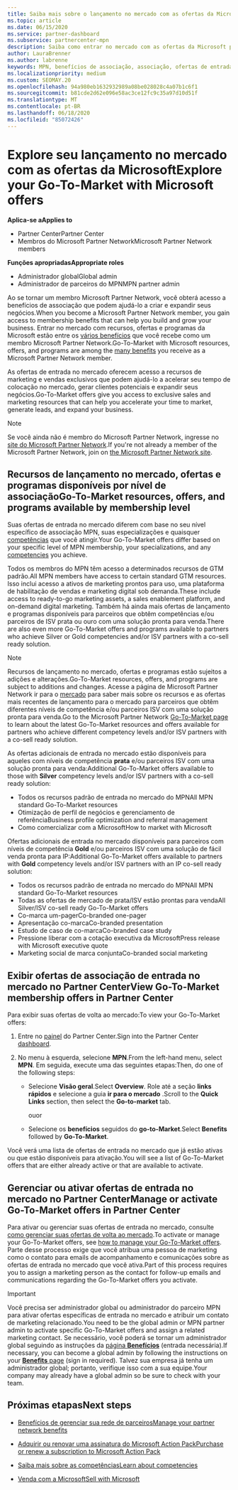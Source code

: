 ```yaml
---
title: Saiba mais sobre o lançamento no mercado com as ofertas da Microsoft
ms.topic: article
ms.date: 06/15/2020
ms.service: partner-dashboard
ms.subservice: partnercenter-mpn
description: Saiba como entrar no mercado com as ofertas da Microsoft pode ajudar a acelerar o tempo de colocação no mercado, gerar clientes potenciais e expandir seus negócios.
author: LauraBrenner
ms.author: labrenne
keywords: MPN, benefícios de associação, associação, ofertas de entrada no mercado, entrar no mercado com a Microsoft, ir para o mercado, associação Gold, associação Silver
ms.localizationpriority: medium
ms.custom: SEOMAY.20
ms.openlocfilehash: 94a980eb1632932989a08be028028c4a07b1c6f1
ms.sourcegitcommit: b81cde2d62e096e58ac3ce12fc9c35a97d10d51f
ms.translationtype: MT
ms.contentlocale: pt-BR
ms.lasthandoff: 06/18/2020
ms.locfileid: "85072426"
---
```

# <a name="explore-your-go-to-market-with-microsoft-offers"></a><span data-ttu-id="719d0-104">Explore seu lançamento no mercado com as ofertas da Microsoft</span><span class="sxs-lookup"><span data-stu-id="719d0-104">Explore your Go-To-Market with Microsoft offers</span></span>

<span data-ttu-id="719d0-105">**Aplica-se a**</span><span class="sxs-lookup"><span data-stu-id="719d0-105">**Applies to**</span></span>

- <span data-ttu-id="719d0-106">Partner Center</span><span class="sxs-lookup"><span data-stu-id="719d0-106">Partner Center</span></span>
- <span data-ttu-id="719d0-107">Membros do Microsoft Partner Network</span><span class="sxs-lookup"><span data-stu-id="719d0-107">Microsoft Partner Network members</span></span>

<span data-ttu-id="719d0-108">**Funções apropriadas**</span><span class="sxs-lookup"><span data-stu-id="719d0-108">**Appropriate roles**</span></span>

- <span data-ttu-id="719d0-109">Administrador global</span><span class="sxs-lookup"><span data-stu-id="719d0-109">Global admin</span></span>
- <span data-ttu-id="719d0-110">Administrador de parceiros do MPN</span><span class="sxs-lookup"><span data-stu-id="719d0-110">MPN partner admin</span></span>

<span data-ttu-id="719d0-111">Ao se tornar um membro Microsoft Partner Network, você obterá acesso a benefícios de associação que podem ajudá-lo a criar e expandir seus negócios.</span><span class="sxs-lookup"><span data-stu-id="719d0-111">When you become a Microsoft Partner Network member, you gain access to membership benefits that can help you build and grow your business.</span></span> <span data-ttu-id="719d0-112">Entrar no mercado com recursos, ofertas e programas da Microsoft estão entre os [vários benefícios](https://partner.microsoft.com/manage-your-partner-network-benefits) que você recebe como um membro Microsoft Partner Network.</span><span class="sxs-lookup"><span data-stu-id="719d0-112">Go-To-Market with Microsoft resources, offers, and programs are among the [many benefits](https://partner.microsoft.com/manage-your-partner-network-benefits) you receive as a Microsoft Partner Network member.</span></span>

<span data-ttu-id="719d0-113">As ofertas de entrada no mercado oferecem acesso a recursos de marketing e vendas exclusivos que podem ajudá-lo a acelerar seu tempo de colocação no mercado, gerar clientes potenciais e expandir seus negócios.</span><span class="sxs-lookup"><span data-stu-id="719d0-113">Go-To-Market offers give you access to exclusive sales and marketing resources that can help you accelerate your time to market, generate leads, and expand your business.</span></span>

>[!NOTE]
><span data-ttu-id="719d0-114">Se você ainda não é membro do Microsoft Partner Network, ingresse no [site do Microsoft Partner Network](https://partner.microsoft.com/membership).</span><span class="sxs-lookup"><span data-stu-id="719d0-114">If you're not already a member of the Microsoft Partner Network, join on [the Microsoft Partner Network site](https://partner.microsoft.com/membership).</span></span>

## <a name="go-to-market-resources-offers-and-programs-available-by-membership-level"></a><span data-ttu-id="719d0-115">Recursos de lançamento no mercado, ofertas e programas disponíveis por nível de associação</span><span class="sxs-lookup"><span data-stu-id="719d0-115">Go-To-Market resources, offers, and programs available by membership level</span></span>

<span data-ttu-id="719d0-116">Suas ofertas de entrada no mercado diferem com base no seu nível específico de associação MPN, suas especializações e quaisquer [competências](learn-about-competencies.md) que você atingir.</span><span class="sxs-lookup"><span data-stu-id="719d0-116">Your Go-To-Market offers differ based on your specific level of MPN membership, your specializations, and any [competencies](learn-about-competencies.md) you achieve.</span></span>

<span data-ttu-id="719d0-117">Todos os membros do MPN têm acesso a determinados recursos de GTM padrão.</span><span class="sxs-lookup"><span data-stu-id="719d0-117">All MPN members have access to certain standard GTM resources.</span></span> <span data-ttu-id="719d0-118">Isso inclui acesso a ativos de marketing prontos para uso, uma plataforma de habilitação de vendas e marketing digital sob demanda.</span><span class="sxs-lookup"><span data-stu-id="719d0-118">These include access to ready-to-go marketing assets, a sales enablement platform, and on-demand digital marketing.</span></span> <span data-ttu-id="719d0-119">Também há ainda mais ofertas de lançamento e programas disponíveis para parceiros que obtêm competências e/ou parceiros de ISV prata ou ouro com uma solução pronta para venda.</span><span class="sxs-lookup"><span data-stu-id="719d0-119">There are also even more Go-To-Market offers and programs available to partners who achieve Silver or Gold competencies and/or ISV partners with a co-sell ready solution.</span></span>

>[!NOTE]
><span data-ttu-id="719d0-120">Recursos de lançamento no mercado, ofertas e programas estão sujeitos a adições e alterações.</span><span class="sxs-lookup"><span data-stu-id="719d0-120">Go-To-Market resources, offers, and programs are subject to additions and changes.</span></span> <span data-ttu-id="719d0-121">Acesse a página de Microsoft Partner Network ir para o [mercado](https://partner.microsoft.com/membership/go-to-market) para saber mais sobre os recursos e as ofertas mais recentes de lançamento para o mercado para parceiros que obtêm diferentes níveis de competência e/ou parceiros ISV com uma solução pronta para venda.</span><span class="sxs-lookup"><span data-stu-id="719d0-121">Go to the Microsoft Partner Network [Go-To-Market page](https://partner.microsoft.com/membership/go-to-market) to learn about the latest Go-To-Market resources and offers available for partners who achieve different competency levels and/or ISV partners with a co-sell ready solution.</span></span>

<span data-ttu-id="719d0-122">As ofertas adicionais de entrada no mercado estão disponíveis para aqueles com níveis de competência **prata** e/ou parceiros ISV com uma solução pronta para venda:</span><span class="sxs-lookup"><span data-stu-id="719d0-122">Additional Go-To-Market offers available to those with **Silver** competency levels and/or ISV partners with a co-sell ready solution:</span></span>

- <span data-ttu-id="719d0-123">Todos os recursos padrão de entrada no mercado do MPN</span><span class="sxs-lookup"><span data-stu-id="719d0-123">All MPN standard Go-To-Market resources</span></span>
- <span data-ttu-id="719d0-124">Otimização de perfil de negócios e gerenciamento de referência</span><span class="sxs-lookup"><span data-stu-id="719d0-124">Business profile optimization and referral management</span></span>
- <span data-ttu-id="719d0-125">Como comercializar com a Microsoft</span><span class="sxs-lookup"><span data-stu-id="719d0-125">How to market with Microsoft</span></span>

<span data-ttu-id="719d0-126">Ofertas adicionais de entrada no mercado disponíveis para parceiros com níveis de competência **Gold** e/ou parceiros ISV com uma solução de fácil venda pronta para IP:</span><span class="sxs-lookup"><span data-stu-id="719d0-126">Additional Go-To-Market offers available to partners with **Gold** competency levels and/or ISV partners with an IP co-sell ready solution:</span></span>

- <span data-ttu-id="719d0-127">Todos os recursos padrão de entrada no mercado do MPN</span><span class="sxs-lookup"><span data-stu-id="719d0-127">All MPN standard Go-To-Market resources</span></span>
- <span data-ttu-id="719d0-128">Todas as ofertas de mercado de prata/ISV estão prontas para venda</span><span class="sxs-lookup"><span data-stu-id="719d0-128">All Silver/ISV co-sell ready Go-To-Market offers</span></span>
- <span data-ttu-id="719d0-129">Co-marca um-pager</span><span class="sxs-lookup"><span data-stu-id="719d0-129">Co-branded one-pager</span></span>
- <span data-ttu-id="719d0-130">Apresentação co-marca</span><span class="sxs-lookup"><span data-stu-id="719d0-130">Co-branded presentation</span></span>
- <span data-ttu-id="719d0-131">Estudo de caso de co-marca</span><span class="sxs-lookup"><span data-stu-id="719d0-131">Co-branded case study</span></span>
- <span data-ttu-id="719d0-132">Pressione liberar com a cotação executiva da Microsoft</span><span class="sxs-lookup"><span data-stu-id="719d0-132">Press release with Microsoft executive quote</span></span>
- <span data-ttu-id="719d0-133">Marketing social de marca conjunta</span><span class="sxs-lookup"><span data-stu-id="719d0-133">Co-branded social marketing</span></span>

## <a name="view-go-to-market-membership-offers-in-partner-center"></a><span data-ttu-id="719d0-134">Exibir ofertas de associação de entrada no mercado no Partner Center</span><span class="sxs-lookup"><span data-stu-id="719d0-134">View Go-To-Market membership offers in Partner Center</span></span>

<span data-ttu-id="719d0-135">Para exibir suas ofertas de volta ao mercado:</span><span class="sxs-lookup"><span data-stu-id="719d0-135">To view your Go-To-Market offers:</span></span>

1. <span data-ttu-id="719d0-136">Entre no [painel](https://partner.microsoft.com/dashboard) do Partner Center.</span><span class="sxs-lookup"><span data-stu-id="719d0-136">Sign into the Partner Center [dashboard](https://partner.microsoft.com/dashboard).</span></span>

2. <span data-ttu-id="719d0-137">No menu à esquerda, selecione **MPN**.</span><span class="sxs-lookup"><span data-stu-id="719d0-137">From the left-hand menu, select **MPN**.</span></span> <span data-ttu-id="719d0-138">Em seguida, execute uma das seguintes etapas:</span><span class="sxs-lookup"><span data-stu-id="719d0-138">Then, do one of the following steps:</span></span>

   - <span data-ttu-id="719d0-139">Selecione **Visão geral**.</span><span class="sxs-lookup"><span data-stu-id="719d0-139">Select **Overview**.</span></span> <span data-ttu-id="719d0-140">Role até a seção **links rápidos** e selecione a guia **ir para o mercado** .</span><span class="sxs-lookup"><span data-stu-id="719d0-140">Scroll to the **Quick Links** section, then select the **Go-to-market** tab.</span></span>

     <span data-ttu-id="719d0-141">ou</span><span class="sxs-lookup"><span data-stu-id="719d0-141">or</span></span>

   - <span data-ttu-id="719d0-142">Selecione os **benefícios** seguidos do **go-to-Market**.</span><span class="sxs-lookup"><span data-stu-id="719d0-142">Select **Benefits** followed by **Go-To-Market**.</span></span>

<span data-ttu-id="719d0-143">Você verá uma lista de ofertas de entrada no mercado que já estão ativas ou que estão disponíveis para ativação.</span><span class="sxs-lookup"><span data-stu-id="719d0-143">You will see a list of Go-To-Market offers that are either already active or that are available to activate.</span></span>

## <a name="manage-or-activate-go-to-market-offers-in-partner-center"></a><span data-ttu-id="719d0-144">Gerenciar ou ativar ofertas de entrada no mercado no Partner Center</span><span class="sxs-lookup"><span data-stu-id="719d0-144">Manage or activate Go-To-Market offers in Partner Center</span></span>

<span data-ttu-id="719d0-145">Para ativar ou gerenciar suas ofertas de entrada no mercado, consulte [como gerenciar suas ofertas de volta ao mercado](manage-your-partner-network-benefits.md#manage-go-to-market-offers).</span><span class="sxs-lookup"><span data-stu-id="719d0-145">To activate or manage your Go-To-Market offers, see [how to manage your Go-To-Market offers](manage-your-partner-network-benefits.md#manage-go-to-market-offers).</span></span> <span data-ttu-id="719d0-146">Parte desse processo exige que você atribua uma pessoa de marketing como o contato para emails de acompanhamento e comunicações sobre as ofertas de entrada no mercado que você ativa.</span><span class="sxs-lookup"><span data-stu-id="719d0-146">Part of this process requires you to assign a marketing person as the contact for follow-up emails and communications regarding the Go-To-Market offers you activate.</span></span>

>[!IMPORTANT]
><span data-ttu-id="719d0-147">Você precisa ser administrador global ou administrador do parceiro MPN para ativar ofertas específicas de entrada no mercado e atribuir um contato de marketing relacionado.</span><span class="sxs-lookup"><span data-stu-id="719d0-147">You need to be the global admin or MPN partner admin to activate specific Go-To-Market offers and assign a related marketing contact.</span></span> <span data-ttu-id="719d0-148">Se necessário, você poderá se tornar um administrador global seguindo as instruções da [página **Benefícios**](https://partnercenter.microsoft.com/pcv/partnership/benefits) (entrada necessária).</span><span class="sxs-lookup"><span data-stu-id="719d0-148">If necessary, you can become a global admin by following the instructions on your [**Benefits** page](https://partnercenter.microsoft.com/pcv/partnership/benefits) (sign in required).</span></span> <span data-ttu-id="719d0-149">Talvez sua empresa já tenha um administrador global; portanto, verifique isso com a sua equipe.</span><span class="sxs-lookup"><span data-stu-id="719d0-149">Your company may already have a global admin so be sure to check with your team.</span></span>

## <a name="next-steps"></a><span data-ttu-id="719d0-150">Próximas etapas</span><span class="sxs-lookup"><span data-stu-id="719d0-150">Next steps</span></span>

- [<span data-ttu-id="719d0-151">Benefícios de gerenciar sua rede de parceiros</span><span class="sxs-lookup"><span data-stu-id="719d0-151">Manage your partner network benefits</span></span>](manage-your-partner-network-benefits.md)

- [<span data-ttu-id="719d0-152">Adquirir ou renovar uma assinatura do Microsoft Action Pack</span><span class="sxs-lookup"><span data-stu-id="719d0-152">Purchase or renew a subscription to Microsoft Action Pack</span></span>](mpn-get-action-pack.md)

- [<span data-ttu-id="719d0-153">Saiba mais sobre as competências</span><span class="sxs-lookup"><span data-stu-id="719d0-153">Learn about competencies</span></span>](learn-about-competencies.md)

- [<span data-ttu-id="719d0-154">Venda com a Microsoft</span><span class="sxs-lookup"><span data-stu-id="719d0-154">Sell with Microsoft</span></span>](https://partner.microsoft.com/membership/sell-with-microsoft)
